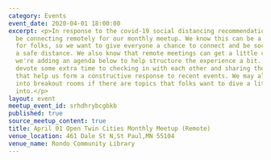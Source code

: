 ```yaml
---
category: Events
event_date: 2020-04-01 18:00:00
excerpt: <p>In response to the covid-19 social distancing recommendations, we will
  be connecting remotely for our monthly meetup. We know this can be a stressful time
  for folks, so we want to give everyone a chance to connect and be social, but at
  a safe distance. We also know that remote meetings can get a little chaotic, so
  we're adding an agenda below to help structure the experience a bit. We'll try to
  devote some extra time to checking in with each other and sharing thoughts/ideas/experiences
  that help us form a constructive response to recent events. We may also group up
  into breakout rooms if there are topics that folks want to dive a little deeper
  into.</p>
layout: event
meetup_event_id: srhdhrybcgbkb
published: true
source_meetup_content: true
title: April 01 Open Twin Cities Monthly Meetup (Remote)
venue_location: 461 Dale St N,St Paul,MN 55104
venue_name: Rondo Community Library
---
```

